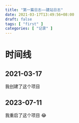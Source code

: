 ```yaml
---
title: "第一篇日志——建站日志"
date: 2021-03-17T13:49:56+08:00
draft: false
tags: [ "first" ]
categories: [ "记录" ]
---
```

# 时间线

## 2021-03-17 

我创建了这个项目

## 2023-07-11

我重启了这个项目 😂
